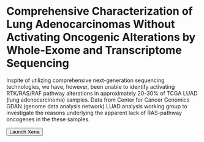 # Comprehensive Characterization of Lung Adenocarcinomas Without Activating Oncogenic Alterations by Whole-Exome and Transcriptome Sequencing

Inspite of utilizing comprehensive next-generation sequencing technologies, we have, however, been unable to identify activating RTK/RAS/RAF pathway alterations in approximately 20-30% of TCGA LUAD (lung adenocarcinoma) samples. Data from Center for Cancer Genomics GDAN (genome data analysis network) LUAD analysis working group to investigate the reasons underlying the apparent lack of RAS-pathway oncogenes in the these samples.

<button class="hubButton" data-cohort="TCGA Lung Adenocarcinoma (LUAD)">Launch Xena</button>
